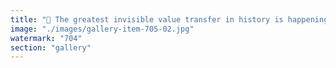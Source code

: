 ```yaml
---
title: "🚨 The greatest invisible value transfer in history is happening — and most don’t even see it.<br /><br />Crypto isn’t just 'tech innovation.' It’s a Trojan horse — quietly absorbing the old world’s capital, logic, and rails… while replacing the core.<br /><br />Boomers want yield, speed, tokenized assets, and 24/7 markets. They want 'digital transformation.' So we give them:<br /><br />✅ Bitcoin<br />✅ Stablecoins<br />✅ Tokenized treasuries<br />✅ “Compliant” L2s<br />✅ TradFi-style frontends<br /><br />And in return?<br /><br />We siphon value upstream:<br />- Circle earns off their idle USD.<br />- DeFi protocols extract fees from wrapped TradFi assets.<br />- L2 sequencers eat the MEV.<br />- Ethereum settles everything beneath the surface.<br /><br />They think they’re still in TradFi.<br />They don’t realize they’re using our rails.<br />And we own the toll booths.<br /><br />They bought digital gold, but missed the digital economy.<br /><br />This isn’t just onboarding.<br />It’s extraction with plausible deniability.<br /><br />The new financial stack is being built.<br />The old guard is funding it.<br /><br />And they don’t even know they’ve already crossed over."
image: "./images/gallery-item-705-02.jpg"
watermark: "704"
section: "gallery"
---
```

